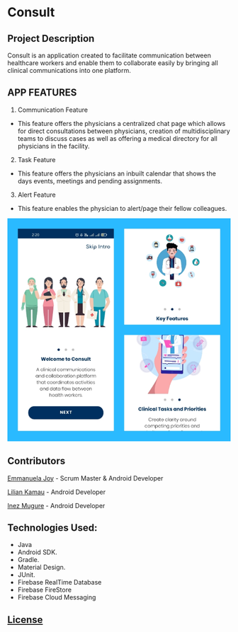 # Consult

## Project Description

<p>Consult is an application created to facilitate communication between healthcare workers and enable them to collaborate easily by bringing all clinical communications into one platform.</p>

## APP FEATURES

1. Communication Feature

- This feature offers the physicians a centralized chat page which allows for direct consultations between physicians, creation of multidisciplinary teams to discuss cases as well as offering a medical directory for all physicians in the facility.

2. Task Feature

- This feature offers the physicians an inbuilt calendar that shows the days events, meetings and pending assignments.

3. Alert Feature

- This feature enables the physician to alert/page their fellow colleagues.

![Splash Image](app/src/main/res/drawable/onboarding.jpg)

## Contributors

[Emmanuela Joy](https://github.com/EmmanuelaJoy) - Scrum Master & Android Developer</p>
[Lilian Kamau](https://github.com/lilianjerikamau) - Android Developer</p>
[Inez Mugure](https://github.com/Mugure-Inez) - Android Developer</p>

## Technologies Used:

- Java
- Android SDK.
- Gradle.
- Material Design.
- JUnit.
- Firebase RealTime Database
- Firebase FireStore
- Firebase Cloud Messaging

## [License](https://github.com/EmmanuelaJoy/Dr-Little/blob/main/LICENSE)
